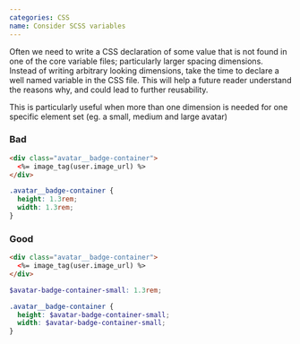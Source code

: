 ```yaml
---
categories: CSS
name: Consider SCSS variables
---
```


Often we need to write a CSS declaration of some value that is not found in one of the core variable files; particularly larger spacing dimensions. Instead of writing arbitrary looking dimensions, take the time to declare a well named variable in the CSS file. This will help a future reader understand the reasons why, and could lead to further reusability.

This is particularly useful when more than one dimension is needed for one specific element set (eg. a small, medium and large avatar)

### Bad
````html
<div class="avatar__badge-container">
  <%= image_tag(user.image_url) %>
</div>
````
````scss
.avatar__badge-container {
  height: 1.3rem;
  width: 1.3rem;
}
````

### Good
````html
<div class="avatar__badge-container">
  <%= image_tag(user.image_url) %>
</div>
````
````scss
$avatar-badge-container-small: 1.3rem;

.avatar__badge-container {
  height: $avatar-badge-container-small;
  width: $avatar-badge-container-small;
}
````
